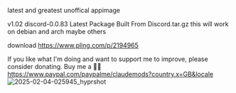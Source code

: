 latest and greatest unoffical appimage

v1.02
discord-0.0.83
Latest Package Built From Discord.tar.gz
this will work on debian and arch maybe others


download
https://www.pling.com/p/2194965

If you like what I'm doing and want to support me to improve, please consider donating.
Buy me a 🍕🥧 https://www.paypal.com/paypalme/claudemods?country.x=GB&locale
![2025-02-04-025945_hyprshot](https://github.com/user-attachments/assets/19cb7637-8110-497d-b006-89a426aabed2)
